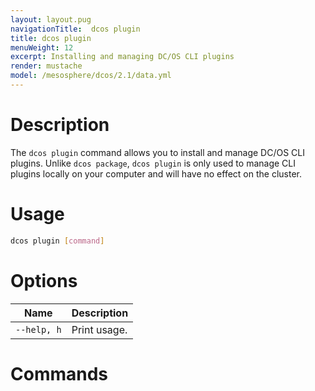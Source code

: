 ```yaml
---
layout: layout.pug
navigationTitle:  dcos plugin
title: dcos plugin
menuWeight: 12
excerpt: Installing and managing DC/OS CLI plugins
render: mustache
model: /mesosphere/dcos/2.1/data.yml
---
```


# Description

The `dcos plugin` command allows you to install and manage DC/OS CLI plugins. Unlike `dcos package`, `dcos plugin` is only used to manage CLI plugins locally on your computer and will have no effect on the cluster.

# Usage

```bash
dcos plugin [command]
```

# Options

| Name |  Description |
|-----------------|-------------|
| `--help, h`     |  Print usage. |


# Commands

